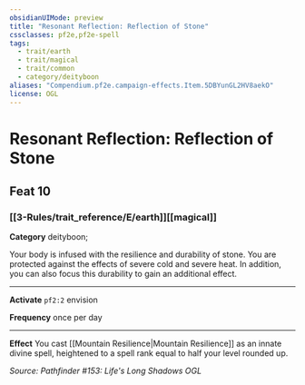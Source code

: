 ```yaml
---
obsidianUIMode: preview
title: "Resonant Reflection: Reflection of Stone"
cssclasses: pf2e,pf2e-spell
tags:
  - trait/earth
  - trait/magical
  - trait/common
  - category/deityboon
aliases: "Compendium.pf2e.campaign-effects.Item.5DBYunGL2HV8aekO"
license: OGL
---
```

# Resonant Reflection: Reflection of Stone
## Feat 10
### [[3-Rules/trait_reference/E/earth]][[magical]]

**Category** deityboon; 




Your body is infused with the resilience and durability of stone. You are protected against the effects of severe cold and severe heat. In addition, you can also focus this durability to gain an additional effect.

* * *

**Activate** `pf2:2` envision

**Frequency** once per day

* * *

**Effect** You cast [[Mountain Resilience|Mountain Resilience]] as an innate divine spell, heightened to a spell rank equal to half your level rounded up.

*Source: Pathfinder #153: Life's Long Shadows*
*OGL*